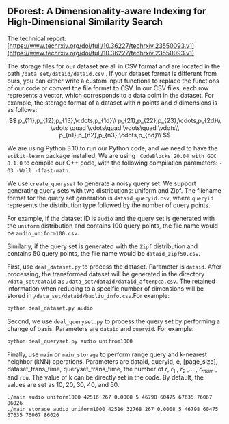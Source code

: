 ## DForest: A Dimensionality-aware Indexing for High-Dimensional Similarity Search

The technical report: [https://www.techrxiv.org/doi/full/10.36227/techrxiv.23550093.v1](https://www.techrxiv.org/doi/full/10.36227/techrxiv.23550093.v1)

The storage files for our dataset are all in CSV format and are located in the path `/data_set/dataid/dataid.csv` . If your dataset format is different from ours, you can either write a custom input functions to replace the functions of our code or convert the file format to CSV. In our CSV files, each row represents a vector, which corresponds to a data point in the dataset. For example, the storage format of a dataset with $n$ points and $d$ dimensions is as follows:
$$
p_{11},p_{12},p_{13},\cdots,p_{1d}\\
p_{21},p_{22},p_{23},\cdots,p_{2d}\\
\vdots \quad \vdots\quad \vdots\quad  \vdots\\
p_{n1},p_{n2},p_{n3},\cdots,p_{nd}\\
$$


We are using Python 3.10 to run our Python code, and we need to have the `scikit-learn` package installed. We are using ` CodeBlocks 20.04 with GCC 8.1.0` to compile our C++ code, with the following compilation parameters: `-O3 -Wall -ffast-math`.

We use `create_queryset` to generate a noisy query set. We support generating query sets with two distributions: uniform and Zipf. The filename format for the query set generation is `dataid_queryid.csv`, where `queryid` represents the distribution type followed by the number of query points.

For example, if the dataset ID is `audio` and the query set is generated with the `uniform` distribution and contains 100 query points, the file name would be `audio_uniform100.csv`.

Similarly, if the query set is generated with the `Zipf` distribution and contains 50 query points, the file name would be `dataid_zipf50.csv`.

First, use `deal_dataset.py` to process the dataset. Parameter is `dataid`. After processing, the transformed dataset will be generated in the directory `/data_set/dataid` as `/data_set/dataid/dataid_afterpca.csv`. The retained information when reducing to a specific number of dimensions will be stored in `/data_set/dataid/baoliu_info.csv`.For example:

```bash
python deal_dataset.py audio
```

Second, we use `deal_queryset.py` to process the query set by performing a change of basis. Parameters are `dataid` and `queryid`. For example:

```bash
python deal_queryset.py audio unifrom1000
```

Finally, use `main` or `main_storage` to perform range query and k-nearest neighbor (kNN) operations. Parameters are dataid, queryid, e, [page_size], dataset_trans_time, queryset_trans_time, the number of $r$, $r_1$ , $r_2$ ,... , $r_{rnum}$ , and `rou`. The value of k can be directly set in the code. By default, the values are set as 10, 20, 30, 40, and 50.

```
./main audio uniform1000 42516 267 0.0008 5 46798 60475 67635 76067 86026
./main_storage audio uniform1000 42516 32768 267 0.0008 5 46798 60475 67635 76067 86026
```



  